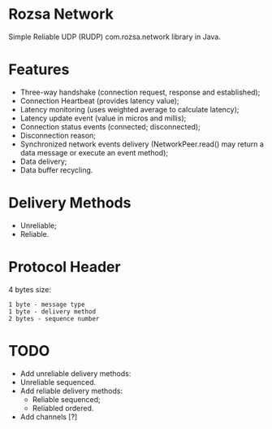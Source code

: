 # Rozsa Network
Simple Reliable UDP (RUDP) com.rozsa.network library in Java.

# Features

- Three-way handshake (connection request, response and established);
- Connection Heartbeat (provides latency value);
- Latency monitoring (uses weighted average to calculate latency);
- Latency update event (value in micros and millis);
- Connection status events (connected; disconnected);
- Disconnection reason;
- Synchronized network events delivery (NetworkPeer.read() may return a data message or execute an event method);
- Data delivery;
- Data buffer recycling.

# Delivery Methods

- Unreliable;
- Reliable.

# Protocol Header

4 bytes size:

```
1 byte - message type
1 byte - delivery method
2 bytes - sequence number
```

# TODO

- Add unreliable delivery methods:
 - Unreliable sequenced.
- Add reliable delivery methods:
  - Reliable sequenced;
  - Reliabled ordered. 
 - Add channels [?]
